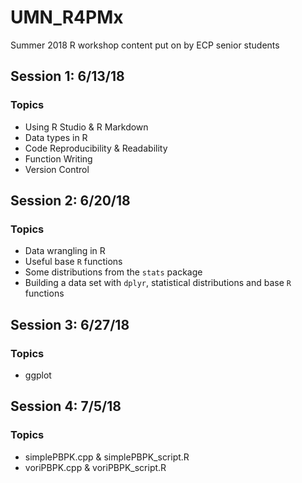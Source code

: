 # UMN_R4PMx
Summer 2018 R workshop content put on by ECP senior students

## Session 1: 6/13/18
### Topics
* Using R Studio & R Markdown
* Data types in R
* Code Reproducibility & Readability
* Function Writing
* Version Control

## Session 2: 6/20/18
### Topics
* Data wrangling in R
* Useful base `R` functions
* Some distributions from the `stats` package
* Building a data set with `dplyr`, statistical distributions and base `R` functions

## Session 3: 6/27/18
### Topics
* ggplot

## Session 4: 7/5/18
### Topics
* simplePBPK.cpp & simplePBPK_script.R
* voriPBPK.cpp & voriPBPK_script.R